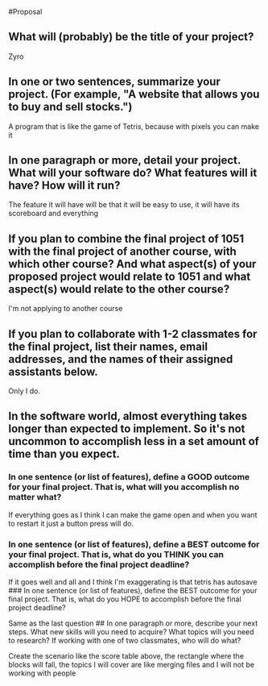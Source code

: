 #Proposal

## What will (probably) be the title of your project?

Zyro

## In one or two sentences, summarize your project. (For example, "A website that allows you to buy and sell stocks.")

A program that is like the game of Tetris, because with pixels you can make it

## In one paragraph or more, detail your project. What will your software do? What features will it have? How will it run?

The feature it will have will be that it will be easy to use, it will have its scoreboard and everything

## If you plan to combine the final project of 1051 with the final project of another course, with which other course? And what aspect(s) of your proposed project would relate to 1051 and what aspect(s) would relate to the other course?

I'm not applying to another course

## If you plan to collaborate with 1-2 classmates for the final project, list their names, email addresses, and the names of their assigned assistants below.

Only I do.

## In the software world, almost everything takes longer than expected to implement. So it's not uncommon to accomplish less in a set amount of time than you expect.

### In one sentence (or list of features), define a GOOD outcome for your final project. That is, what will you accomplish no matter what?

If everything goes as I think I can make the game open and when you want to restart it just a button press will do.

### In one sentence (or list of features), define a BEST outcome for your final project. That is, what do you THINK you can accomplish before the final project deadline?

If it goes well and all and I think I'm exaggerating is that tetris has autosave ### In one sentence (or list of features), define the BEST outcome for your final project. That is, what do you HOPE to accomplish before the final project deadline?

Same as the last question ## In one paragraph or more, describe your next steps. What new skills will you need to acquire? What topics will you need to research? If working with one of two classmates, who will do what?

Create the scenario like the score table above, the rectangle where the blocks will fall, the topics I will cover are like merging files and I will not be working with people
